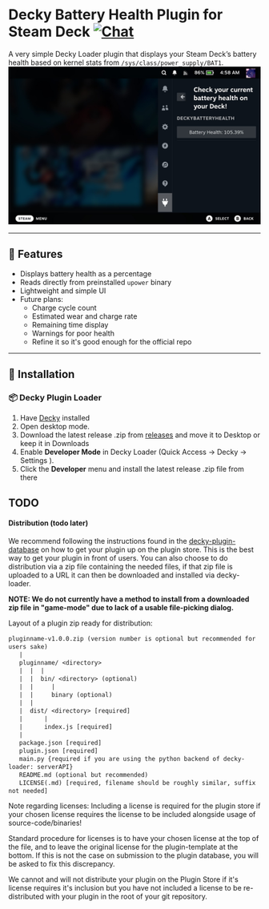 # Decky Battery Health Plugin for Steam Deck [![Chat](https://img.shields.io/badge/chat-on%20discord-7289da.svg)](https://deckbrew.xyz/discord)

A very simple Decky Loader plugin that displays your Steam Deck’s battery health based on kernel stats from `/sys/class/power_supply/BAT1`.
![DeckyBatteryHealth](readmeimg.jpg)


---

## 🔋 Features

- Displays battery health as a percentage
- Reads directly from preinstalled `upower` binary
- Lightweight and simple UI
- Future plans:
  - Charge cycle count
  - Estimated wear and charge rate
  - Remaining time display
  - Warnings for poor health
  - Refine it so it's good enough for the official repo

---

## 🧩 Installation

### 📦 Decky Plugin Loader

1. Have [Decky](https://decky.xyz) installed
2. Open desktop mode.
3. Download the latest release .zip from [releases](https://github.com/koda-git/DeckyBatteryHealth/releases) and move it to Desktop or keep it in Downloads
4. Enable **Developer Mode** in Decky Loader (Quick Access → Decky → Settings ).
5. Click the **Developer** menu and install the latest release .zip file from there



## TODO

#### Distribution (todo later)

We recommend following the instructions found in the [decky-plugin-database](https://github.com/SteamDeckHomebrew/decky-plugin-database) on how to get your plugin up on the plugin store. This is the best way to get your plugin in front of users.
You can also choose to do distribution via a zip file containing the needed files, if that zip file is uploaded to a URL it can then be downloaded and installed via decky-loader.

**NOTE: We do not currently have a method to install from a downloaded zip file in "game-mode" due to lack of a usable file-picking dialog.**

Layout of a plugin zip ready for distribution:
```
pluginname-v1.0.0.zip (version number is optional but recommended for users sake)
   |
   pluginname/ <directory>
   |  |  |
   |  |  bin/ <directory> (optional)
   |  |     |
   |  |     binary (optional)
   |  |
   |  dist/ <directory> [required]
   |      |
   |      index.js [required]
   | 
   package.json [required]
   plugin.json [required]
   main.py {required if you are using the python backend of decky-loader: serverAPI}
   README.md (optional but recommended)
   LICENSE(.md) [required, filename should be roughly similar, suffix not needed]
```

Note regarding licenses: Including a license is required for the plugin store if your chosen license requires the license to be included alongside usage of source-code/binaries!

Standard procedure for licenses is to have your chosen license at the top of the file, and to leave the original license for the plugin-template at the bottom. If this is not the case on submission to the plugin database, you will be asked to fix this discrepancy.

We cannot and will not distribute your plugin on the Plugin Store if it's license requires it's inclusion but you have not included a license to be re-distributed with your plugin in the root of your git repository.
